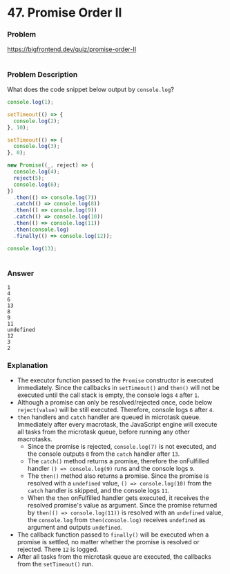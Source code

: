 # 47. Promise Order II

### Problem

https://bigfrontend.dev/quiz/promise-order-II

#

### Problem Description

What does the code snippet below output by `console.log`?

```js
console.log(1);

setTimeout(() => {
  console.log(2);
}, 10);

setTimeout(() => {
  console.log(3);
}, 0);

new Promise((_, reject) => {
  console.log(4);
  reject(5);
  console.log(6);
})
  .then(() => console.log(7))
  .catch(() => console.log(8))
  .then(() => console.log(9))
  .catch(() => console.log(10))
  .then(() => console.log(11))
  .then(console.log)
  .finally(() => console.log(12));

console.log(13);
```

#

### Answer

```
1
4
6
13
8
9
11
undefined
12
3
2
```

### Explanation

- The executor function passed to the `Promise` constructor is executed immediately. Since the callbacks in `setTimeout()` and `then()` will not be executed until the call stack is empty, the console logs `4` after `1`.
- Although a promise can only be resolved/rejected once, code below `reject(value)` will be still executed. Therefore, console logs `6` after `4`.
- `then` handlers and `catch` handler are queued in microtask queue. Immediately after every macrotask, the JavaScript engine will execute all tasks from the microtask queue, before running any other macrotasks.
  - Since the promise is rejected, `console.log(7)` is not executed, and the console outputs `8` from the `catch` handler after `13`.
  - The `catch()` method returns a promise, therefore the onFulfilled handler `() => console.log(9)` runs and the console logs `9`.
  - The `then()` method also returns a promise. Since the promise is resolved with a `undefined` value, `() => console.log(10)` from the `catch` handler is skipped, and the console logs `11`.
  - When the `then` onFulfilled handler gets executed, it receives the resolved promise's value as argument. Since the promise returned by `then(() => console.log(11))` is resolved with an `undefined` value, the `console.log` from `then(console.log)` receives `undefined` as argument and outputs `undefined`.
- The callback function passed to `finally()` will be executed when a promise is settled, no matter whether the promise is resolved or rejected. There `12` is logged.
- After all tasks from the microtask queue are executed, the callbacks from the `setTimeout()` run.
